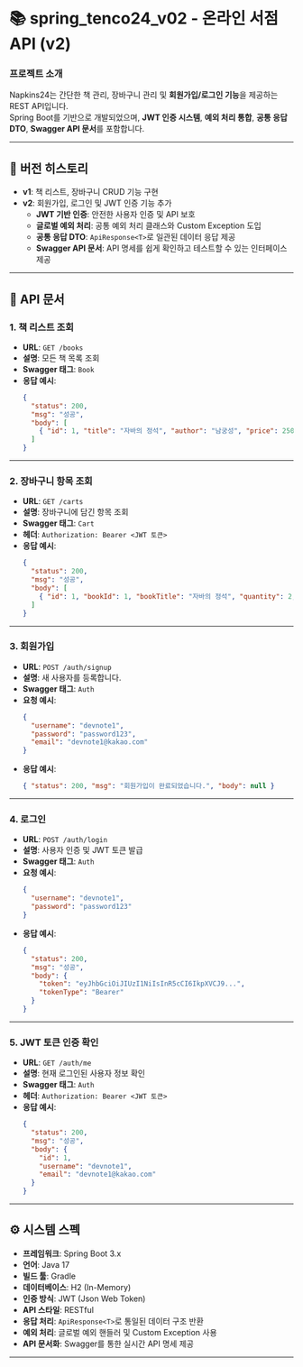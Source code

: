 # 📚 spring_tenco24_v02 - 온라인 서점 API (v2)

### 프로젝트 소개
Napkins24는 간단한 책 관리, 장바구니 관리 및 **회원가입/로그인 기능**을 제공하는 REST API입니다.  
Spring Boot를 기반으로 개발되었으며, **JWT 인증 시스템**, **예외 처리 통합**, **공통 응답 DTO**, **Swagger API 문서**를 포함합니다.

---

## **🔄 버전 히스토리**
- **v1**: 책 리스트, 장바구니 CRUD 기능 구현
- **v2**: 회원가입, 로그인 및 JWT 인증 기능 추가  
  - **JWT 기반 인증**: 안전한 사용자 인증 및 API 보호
  - **글로벌 예외 처리**: 공통 예외 처리 클래스와 Custom Exception 도입
  - **공통 응답 DTO**: `ApiResponse<T>`로 일관된 데이터 응답 제공
  - **Swagger API 문서**: API 명세를 쉽게 확인하고 테스트할 수 있는 인터페이스 제공

---

## **📝 API 문서**

### **1. 책 리스트 조회**
- **URL**: `GET /books`
- **설명**: 모든 책 목록 조회
- **Swagger 태그**: `Book`
- **응답 예시**:
    ```json
    {
      "status": 200,
      "msg": "성공",
      "body": [
        { "id": 1, "title": "자바의 정석", "author": "남궁성", "price": 25000, "stockQuantity": 10 }
      ]
    }
    ```

---

### **2. 장바구니 항목 조회**
- **URL**: `GET /carts`
- **설명**: 장바구니에 담긴 항목 조회
- **Swagger 태그**: `Cart`
- **헤더**: `Authorization: Bearer <JWT 토큰>`
- **응답 예시**:
    ```json
    {
      "status": 200,
      "msg": "성공",
      "body": [
        { "id": 1, "bookId": 1, "bookTitle": "자바의 정석", "quantity": 2, "price": 50000 }
      ]
    }
    ```

---

### **3. 회원가입**
- **URL**: `POST /auth/signup`
- **설명**: 새 사용자를 등록합니다.
- **Swagger 태그**: `Auth`
- **요청 예시**:
    ```json
    {
      "username": "devnote1",
      "password": "password123",
      "email": "devnote1@kakao.com"
    }
    ```
- **응답 예시**:
    ```json
    { "status": 200, "msg": "회원가입이 완료되었습니다.", "body": null }
    ```

---

### **4. 로그인**
- **URL**: `POST /auth/login`
- **설명**: 사용자 인증 및 JWT 토큰 발급
- **Swagger 태그**: `Auth`
- **요청 예시**:
    ```json
    {
      "username": "devnote1",
      "password": "password123"
    }
    ```
- **응답 예시**:
    ```json
    {
      "status": 200,
      "msg": "성공",
      "body": {
        "token": "eyJhbGciOiJIUzI1NiIsInR5cCI6IkpXVCJ9...",
        "tokenType": "Bearer"
      }
    }
    ```

---

### **5. JWT 토큰 인증 확인**
- **URL**: `GET /auth/me`
- **설명**: 현재 로그인된 사용자 정보 확인
- **Swagger 태그**: `Auth`
- **헤더**: `Authorization: Bearer <JWT 토큰>`
- **응답 예시**:
    ```json
    {
      "status": 200,
      "msg": "성공",
      "body": {
        "id": 1,
        "username": "devnote1",
        "email": "devnote1@kakao.com"
      }
    }
    ```

---

## **⚙️ 시스템 스펙**
- **프레임워크**: Spring Boot 3.x  
- **언어**: Java 17  
- **빌드 툴**: Gradle  
- **데이터베이스**: H2 (In-Memory)  
- **인증 방식**: JWT (Json Web Token)  
- **API 스타일**: RESTful  
- **응답 처리**: `ApiResponse<T>`로 통일된 데이터 구조 반환  
- **예외 처리**: 글로벌 예외 핸들러 및 Custom Exception 사용  
- **API 문서화**: Swagger를 통한 실시간 API 명세 제공

---

